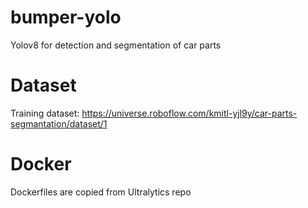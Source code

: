 # bumper-yolo
Yolov8 for detection and segmentation of car parts

# Dataset
Training dataset: https://universe.roboflow.com/kmitl-yjl9y/car-parts-segmantation/dataset/1

# Docker
Dockerfiles are copied from Ultralytics repo
